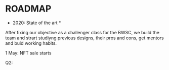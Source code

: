 # ROADMAP

* 2020: State of the art *

After fixing our objective as a challenger class for the BWSC, we build the team and strart studiyng previous designs, their pros and cons, get mentors and buid working habits.

1 May: NFT sale starts

Q2: 
